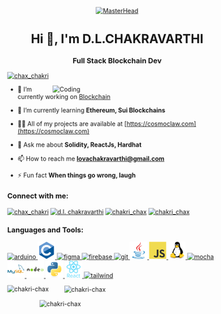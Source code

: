 
   
<p align="center">
  <a href="https://github.com/chakri-chax">
    <img src="https://steemitimages.com/p/7258xSVeJbKkzXhyseBP4PYz11eBDT8sW2oR1a4vfVFS6Hg7X68JcDfGjMF2uz6gUWLbTQ8CDMKspMeyoSZDwqhrmty8Ss4XH18tFvH4BZHZSLz1sVvnq5TcvmReqokWZ3dTaZ1tfMbrd?format=match&mode=fit" alt="MasterHead" width="500">
  </a>
</p>

<h1 align="center">Hi 👋, I'm D.L.CHAKRAVARTHI</h1>
<h3 align="center">Full Stack Blockchain Dev</h3>

<p align="left"> <a href="https://twitter.com/chax_chakri" target="blank"><img src="https://img.shields.io/twitter/follow/chax_chakri?logo=twitter&style=for-the-badge" alt="chax_chakri" /></a> </p>
<img align="right" alt="Coding" width="400" src="https://www.technoloader.com/blog/wp-content/uploads/2020/07/Hire-a-Blockchain-Developer.gif">

- 🔭 I’m currently working on [Blockchain](https://github.com/chakri-chax/FundZone)

- 🌱 I’m currently learning **Ethereum, Sui Blockchains**

- 👨‍💻 All of my projects are available at [https://cosmoclaw.com](https://cosmoclaw.com)

- 💬 Ask me about **Solidity, ReactJs, Hardhat**

- 📫 How to reach me **lovachakravarthi@gmail.com**

- ⚡ Fun fact **When things go wrong, laugh**

<h3 align="left">Connect with me:</h3>
<p align="left">
<a href="https://twitter.com/chax_chakri" target="blank"><img align="center" src="https://raw.githubusercontent.com/rahuldkjain/github-profile-readme-generator/master/src/images/icons/Social/twitter.svg" alt="chax_chakri" height="30" width="40" /></a>
<a href="https://linkedin.com/in/d.l. chakravarthi" target="blank"><img align="center" src="https://raw.githubusercontent.com/rahuldkjain/github-profile-readme-generator/master/src/images/icons/Social/linked-in-alt.svg" alt="d.l. chakravarthi" height="30" width="40" /></a>
<a href="https://fb.com/chakri_chax" target="blank"><img align="center" src="https://raw.githubusercontent.com/rahuldkjain/github-profile-readme-generator/master/src/images/icons/Social/facebook.svg" alt="chakri_chax" height="30" width="40" /></a>
<a href="https://instagram.com/chakri_chax" target="blank"><img align="center" src="https://raw.githubusercontent.com/rahuldkjain/github-profile-readme-generator/master/src/images/icons/Social/instagram.svg" alt="chakri_chax" height="30" width="40" /></a>
</p>

<h3 align="left">Languages and Tools:</h3>
<p align="left"> <a href="https://www.arduino.cc/" target="_blank" rel="noreferrer"> <img src="https://cdn.worldvectorlogo.com/logos/arduino-1.svg" alt="arduino" width="40" height="40"/> </a> <a href="https://www.cprogramming.com/" target="_blank" rel="noreferrer"> <img src="https://raw.githubusercontent.com/devicons/devicon/master/icons/c/c-original.svg" alt="c" width="40" height="40"/> </a> <a href="https://www.figma.com/" target="_blank" rel="noreferrer"> <img src="https://www.vectorlogo.zone/logos/figma/figma-icon.svg" alt="figma" width="40" height="40"/> </a> <a href="https://firebase.google.com/" target="_blank" rel="noreferrer"> <img src="https://www.vectorlogo.zone/logos/firebase/firebase-icon.svg" alt="firebase" width="40" height="40"/> </a> <a href="https://git-scm.com/" target="_blank" rel="noreferrer"> <img src="https://www.vectorlogo.zone/logos/git-scm/git-scm-icon.svg" alt="git" width="40" height="40"/> </a> <a href="https://www.java.com" target="_blank" rel="noreferrer"> <img src="https://raw.githubusercontent.com/devicons/devicon/master/icons/java/java-original.svg" alt="java" width="40" height="40"/> </a> <a href="https://developer.mozilla.org/en-US/docs/Web/JavaScript" target="_blank" rel="noreferrer"> <img src="https://raw.githubusercontent.com/devicons/devicon/master/icons/javascript/javascript-original.svg" alt="javascript" width="40" height="40"/> </a> <a href="https://www.linux.org/" target="_blank" rel="noreferrer"> <img src="https://raw.githubusercontent.com/devicons/devicon/master/icons/linux/linux-original.svg" alt="linux" width="40" height="40"/> </a> <a href="https://mochajs.org" target="_blank" rel="noreferrer"> <img src="https://www.vectorlogo.zone/logos/mochajs/mochajs-icon.svg" alt="mocha" width="40" height="40"/> </a> <a href="https://www.mysql.com/" target="_blank" rel="noreferrer"> <img src="https://raw.githubusercontent.com/devicons/devicon/master/icons/mysql/mysql-original-wordmark.svg" alt="mysql" width="40" height="40"/> </a> <a href="https://nodejs.org" target="_blank" rel="noreferrer"> <img src="https://raw.githubusercontent.com/devicons/devicon/master/icons/nodejs/nodejs-original-wordmark.svg" alt="nodejs" width="40" height="40"/> </a> <a href="https://www.python.org" target="_blank" rel="noreferrer"> <img src="https://raw.githubusercontent.com/devicons/devicon/master/icons/python/python-original.svg" alt="python" width="40" height="40"/> </a> <a href="https://reactjs.org/" target="_blank" rel="noreferrer"> <img src="https://raw.githubusercontent.com/devicons/devicon/master/icons/react/react-original-wordmark.svg" alt="react" width="40" height="40"/> </a> <a href="https://tailwindcss.com/" target="_blank" rel="noreferrer"> <img src="https://www.vectorlogo.zone/logos/tailwindcss/tailwindcss-icon.svg" alt="tailwind" width="40" height="40"/> </a> </p>

<p><img align="left" src="https://github-readme-stats.vercel.app/api/top-langs?username=chakri-chax&show_icons=true&locale=en&layout=compact&theme=tokyonight" alt="chakri-chax" /></p>

<p>&nbsp;&nbsp;&emsp;&emsp;<img align="center" src="https://github-readme-stats.vercel.app/api?username=chakri-chax&show_icons=true&locale=en&layout=compact&theme=tokyonight" alt="chakri-chax" /></p>

<p>&nbsp;&emsp;&emsp;&emsp;&emsp;&emsp;<img align="center" src="https://github-readme-streak-stats.herokuapp.com/?user=chakri-chax&layout=compact&theme=tokyonight" alt="chakri-chax" /></p>
